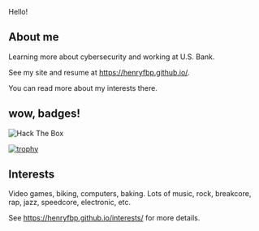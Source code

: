Hello!

## About me

Learning more about cybersecurity and working at U.S. Bank.

See my site and resume at <https://henryfbp.github.io/>. 

You can read more about my interests there.

## wow, badges!

<img src="http://www.hackthebox.eu/badge/image/517271" alt="Hack The Box">

[![trophy](https://github-profile-trophy.vercel.app/?username=henryfbp)](https://github.com/ryo-ma/github-profile-trophy)

## Interests

Video games, biking, computers, baking. Lots of music, rock, breakcore, rap, jazz, speedcore, electronic, etc.

See <https://henryfbp.github.io/interests/> for more details.


